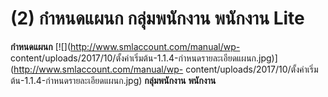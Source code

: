 # (2)    กำหนดแผนก กลุ่มพนักงาน พนักงาน Lite

**กำหนดแผนก** [![](http://www.smlaccount.com/manual/wp-
content/uploads/2017/10/ตั้งค่าเริ่มต้น-1.1.4-กำหนดรายละเอียดแผนก.jpg)](http://www.smlaccount.com/manual/wp-
content/uploads/2017/10/ตั้งค่าเริ่มต้น-1.1.4-กำหนดรายละเอียดแผนก.jpg)
**กลุ่มพนักงาน**   **พนักงาน**  

